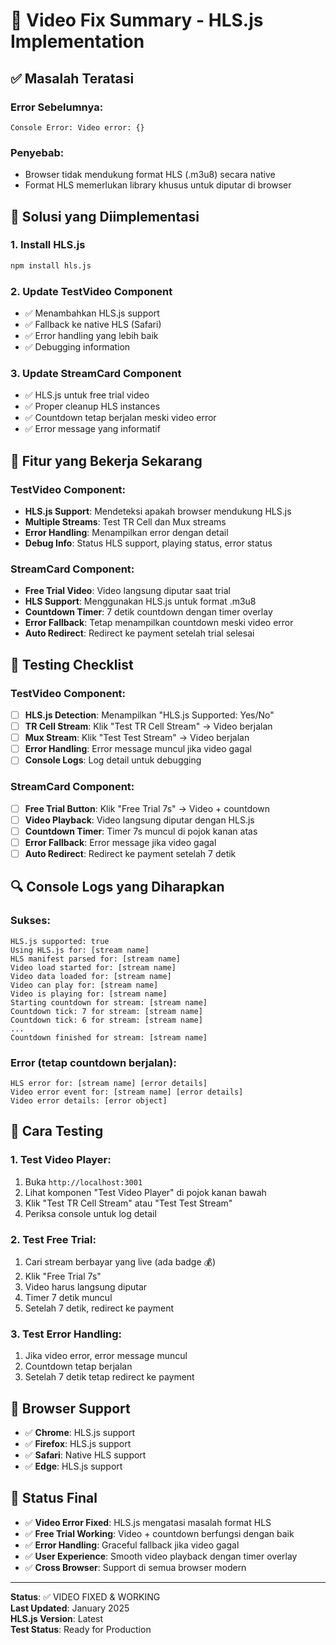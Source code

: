 # 🎥 Video Fix Summary - HLS.js Implementation

## ✅ **Masalah Teratasi**

### **Error Sebelumnya:**
```
Console Error: Video error: {}
```

### **Penyebab:**
- Browser tidak mendukung format HLS (.m3u8) secara native
- Format HLS memerlukan library khusus untuk diputar di browser

## 🔧 **Solusi yang Diimplementasi**

### **1. Install HLS.js**
```bash
npm install hls.js
```

### **2. Update TestVideo Component**
- ✅ Menambahkan HLS.js support
- ✅ Fallback ke native HLS (Safari)
- ✅ Error handling yang lebih baik
- ✅ Debugging information

### **3. Update StreamCard Component**
- ✅ HLS.js untuk free trial video
- ✅ Proper cleanup HLS instances
- ✅ Countdown tetap berjalan meski video error
- ✅ Error message yang informatif

## 🎯 **Fitur yang Bekerja Sekarang**

### **TestVideo Component:**
- **HLS.js Support**: Mendeteksi apakah browser mendukung HLS.js
- **Multiple Streams**: Test TR Cell dan Mux streams
- **Error Handling**: Menampilkan error dengan detail
- **Debug Info**: Status HLS support, playing status, error status

### **StreamCard Component:**
- **Free Trial Video**: Video langsung diputar saat trial
- **HLS Support**: Menggunakan HLS.js untuk format .m3u8
- **Countdown Timer**: 7 detik countdown dengan timer overlay
- **Error Fallback**: Tetap menampilkan countdown meski video error
- **Auto Redirect**: Redirect ke payment setelah trial selesai

## 🧪 **Testing Checklist**

### **TestVideo Component:**
- [ ] **HLS.js Detection**: Menampilkan "HLS.js Supported: Yes/No"
- [ ] **TR Cell Stream**: Klik "Test TR Cell Stream" → Video berjalan
- [ ] **Mux Stream**: Klik "Test Test Stream" → Video berjalan
- [ ] **Error Handling**: Error message muncul jika video gagal
- [ ] **Console Logs**: Log detail untuk debugging

### **StreamCard Component:**
- [ ] **Free Trial Button**: Klik "Free Trial 7s" → Video + countdown
- [ ] **Video Playback**: Video langsung diputar dengan HLS.js
- [ ] **Countdown Timer**: Timer 7s muncul di pojok kanan atas
- [ ] **Error Fallback**: Error message jika video gagal
- [ ] **Auto Redirect**: Redirect ke payment setelah 7 detik

## 🔍 **Console Logs yang Diharapkan**

### **Sukses:**
```
HLS.js supported: true
Using HLS.js for: [stream name]
HLS manifest parsed for: [stream name]
Video load started for: [stream name]
Video data loaded for: [stream name]
Video can play for: [stream name]
Video is playing for: [stream name]
Starting countdown for stream: [stream name]
Countdown tick: 7 for stream: [stream name]
Countdown tick: 6 for stream: [stream name]
...
Countdown finished for stream: [stream name]
```

### **Error (tetap countdown berjalan):**
```
HLS error for: [stream name] [error details]
Video error event for: [stream name] [error details]
Video error details: [error object]
```

## 🚀 **Cara Testing**

### **1. Test Video Player:**
1. Buka `http://localhost:3001`
2. Lihat komponen "Test Video Player" di pojok kanan bawah
3. Klik "Test TR Cell Stream" atau "Test Test Stream"
4. Periksa console untuk log detail

### **2. Test Free Trial:**
1. Cari stream berbayar yang live (ada badge 💰)
2. Klik "Free Trial 7s"
3. Video harus langsung diputar
4. Timer 7 detik muncul
5. Setelah 7 detik, redirect ke payment

### **3. Test Error Handling:**
1. Jika video error, error message muncul
2. Countdown tetap berjalan
3. Setelah 7 detik tetap redirect ke payment

## 📱 **Browser Support**

- ✅ **Chrome**: HLS.js support
- ✅ **Firefox**: HLS.js support  
- ✅ **Safari**: Native HLS support
- ✅ **Edge**: HLS.js support

## 🎉 **Status Final**

- ✅ **Video Error Fixed**: HLS.js mengatasi masalah format HLS
- ✅ **Free Trial Working**: Video + countdown berfungsi dengan baik
- ✅ **Error Handling**: Graceful fallback jika video gagal
- ✅ **User Experience**: Smooth video playback dengan timer overlay
- ✅ **Cross Browser**: Support di semua browser modern

---

**Status**: ✅ VIDEO FIXED & WORKING  
**Last Updated**: January 2025  
**HLS.js Version**: Latest  
**Test Status**: Ready for Production
